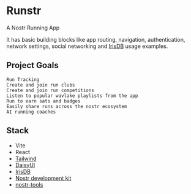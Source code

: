 # Runstr

A Nostr Running App

It has basic building blocks like app routing, navigation, authentication, network settings, social networking and
[IrisDB](https://github.com/irislib/irisdb) usage examples.

## Project Goals
```
Run Tracking
Create and join run clubs
Create and join run competitions
Listen to popular wavlake playlists from the app
Run to earn sats and badges
Easily share runs across the nostr ecosystem
AI running coaches
```

## Stack
* Vite
* React
* [Tailwind](https://tailwindcss.com/docs/installation)
* [DaisyUI](https://daisyui.com/)
* [IrisDB](https://github.com/irislib/irisdb)
* [Nostr development kit](https://github.com/nostr-dev-kit/ndk)
* [nostr-tools](https://github.com/nbd-wtf/nostr-tools)
